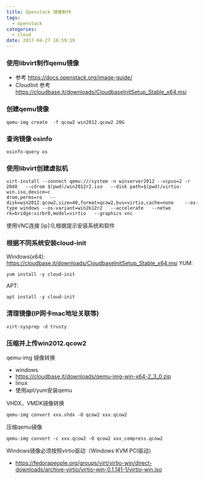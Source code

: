 ```yaml
---
title: Openstack 镜像制作
tags:
  - openstack
categories:
  - cloud
date: 2017-04-27 16:59:19
---
```


### 使用libvirt制作qemu镜像
- 参考 https://docs.openstack.org/image-guide/
- CloudInit 参考 https://cloudbase.it/downloads/CloudbaseInitSetup_Stable_x64.msi

### 创建qemu镜像
``` shell
qemu-img create  -f qcow2 win2012.qcow2 20G
``` 

### 查询镜像 osinfo
``` shell
osinfo-query os
```

### 使用libvirt创建虚拟机
``` shell
virt-install --connect qemu:///system -n winserver2012 --vcpus=2 -r 2048   --cdrom $(pwd)/win2012r2.iso   --disk path=$(pwd)/virtio-win.iso,device=c
drom,perms=ro   --disk=win2012.qcow2,size=40,format=qcow2,bus=virtio,cache=none    --os-type windows --os-variant=win2k12r2   --accelerate   --netwo
rk=bridge:virbr0,model=virtio   --graphics vnc
```

使用VNC连接 [ip]:0,根据提示安装系统和软件

### 根据不同系统安装cloud-init
Windows(x64): https://cloudbase.it/downloads/CloudbaseInitSetup_Stable_x64.msi
YUM: 
``` shell
yum install -y cloud-init
```
APT: 
``` shell
apt install -y cloud-init
```

### 清理镜像(IP网卡mac地址关联等)
``` shell
virt-sysprep -d trusty
```
### 压缩并上传win2012.qcow2

qemu-img 镜像转换

- windows
 - https://cloudbase.it/downloads/qemu-img-win-x64-2_3_0.zip
- linux
 - 使用apt/yum安装qemu

VHDX，VMDK镜像转换

``` shell
qemu-img convert xxx.vhdx -O qcow2 xxx.qcow2
```

压缩qemu镜像

``` shell
qemu-img convert -c xxx.qcow2 -O qcow2 xxx_compress.qcow2
```

Windows镜像必须按照virtio驱动（Windows KVM PCI驱动）
- https://fedorapeople.org/groups/virt/virtio-win/direct-downloads/archive-virtio/virtio-win-0.1.141-1/virtio-win.iso